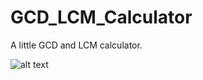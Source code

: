 # GCD_LCM_Calculator

A little GCD and LCM calculator.  

![alt text](https://i.imgur.com/kSx9SlB.png)
